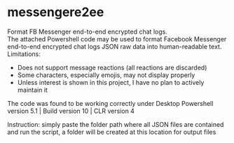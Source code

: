 # messengere2ee
Format FB Messenger end-to-end encrypted chat logs.  
The attached Powershell code may be used to format Facebook Messenger end-to-end encrypted chat logs JSON raw data into human-readable text.  
Limitations:  
 - Does not support message reactions (all reactions are discarded)  
 - Some characters, especially emojis, may not display properly  
 - Unless interest is shown in this project, I have no plan to actively maintain it  

The code was found to be working correctly under Desktop Powershell version 5.1 | Build version 10 | CLR version 4  

Instruction: simply paste the folder path where all JSON files are contained and run the script, a folder will be created at this location for output files
